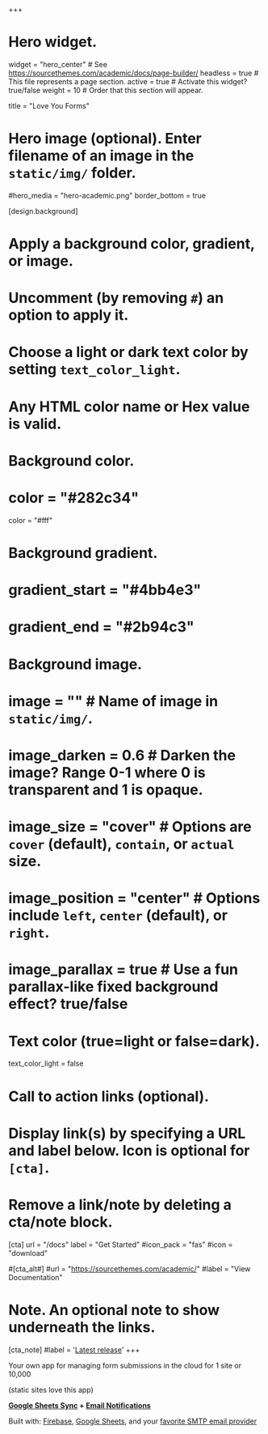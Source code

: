 +++
# Hero widget.
widget = "hero_center"  # See https://sourcethemes.com/academic/docs/page-builder/
headless = true  # This file represents a page section.
active = true  # Activate this widget? true/false
weight = 10  # Order that this section will appear.

title = "Love You Forms"

# Hero image (optional). Enter filename of an image in the `static/img/` folder.
#hero_media = "hero-academic.png"
border_bottom = true

[design.background]
  # Apply a background color, gradient, or image.
  #   Uncomment (by removing `#`) an option to apply it.
  #   Choose a light or dark text color by setting `text_color_light`.
  #   Any HTML color name or Hex value is valid.

  # Background color.
  # color = "#282c34"
  color = "#fff"

  # Background gradient.
  # gradient_start = "#4bb4e3"
  # gradient_end = "#2b94c3"
  
  # Background image.
  # image = ""  # Name of image in `static/img/`.
  # image_darken = 0.6  # Darken the image? Range 0-1 where 0 is transparent and 1 is opaque.
  # image_size = "cover"  #  Options are `cover` (default), `contain`, or `actual` size.
  # image_position = "center"  # Options include `left`, `center` (default), or `right`.
  # image_parallax = true  # Use a fun parallax-like fixed background effect? true/false
  
  # Text color (true=light or false=dark).
  text_color_light = false

# Call to action links (optional).
#   Display link(s) by specifying a URL and label below. Icon is optional for `[cta]`.
#   Remove a link/note by deleting a cta/note block.
[cta]
  url = "/docs"
  label = "Get Started"
  #icon_pack = "fas"
  #icon = "download"
  
#[cta_alt#]
  #url = "https://sourcethemes.com/academic/"
  #label = "View Documentation"

# Note. An optional note to show underneath the links.
[cta_note]
  #label = '<a class="js-github-release" href="https://sourcethemes.com/academic/updates" data-repo="gcushen/hugo-academic">Latest release<!-- V --></a>'
+++

<!--<span class="subtitle">A form submissions management app</span>-->
<!--<span class="subtitle">A Firebase and Google Sheets app for managing form submissions</span>-->
<span class="subtitle">Your own app for managing form submissions in the cloud for 1 site or 10,000</span>

<span class="subtitle">(static sites love this app)</span>

<p class="emphasize"><strong><u>Google Sheets Sync</u> + <u>Email Notifications</u></strong></p>

<span class="">Built with: <u>Firebase</u>, <u>Google Sheets</u>, and your <u>favorite SMTP email provider</u></span>

